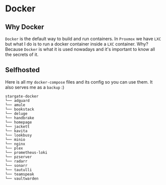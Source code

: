 # Docker

## Why Docker
``Docker`` is the default way to build and run containers. In ``Proxmox`` we have ``LXC`` but what I do is to run a docker container inside a ``LXC`` container. Why? Because ``Docker`` is what it is used nowadays and it's important to know all the secrets of it.

## Selfhosted
Here is all my ``docker-compose`` files and its config so you can use them. It also serves me as a ``backup`` :)
```
stargate-docker
└── adguard
└── amule
└── bookstack
└── deluge
└── handbrake
└── homepage
└── jackett
└── kavita
└── lookbusy
└── minio
└── nginx
└── plex
└── prometheus-loki
└── pzserver
└── radarr
└── sonarr
└── tautulli
└── teamspeak
└── vaultwarden
```
